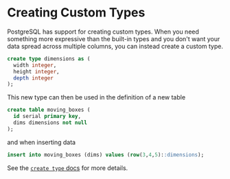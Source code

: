 # Creating Custom Types

PostgreSQL has support for creating custom types. When you need something more expressive than the built-in types and you don't want your data spread across multiple columns, you can instead create a custom type.

```sql
create type dimensions as (
  width integer,
  height integer,
  depth integer
);
```

This new type can then be used in the definition of a new table

```sql
create table moving_boxes (
  id serial primary key,
  dims dimensions not null
);
```

and when inserting data

```sql
insert into moving_boxes (dims) values (row(3,4,5)::dimensions);
```

See the [`create type` docs](http://www.postgresql.org/docs/current/static/sql-createtype.html) for more details.
